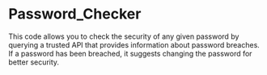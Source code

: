 # Password_Checker

This code allows you to check the security of any given password by querying a trusted API that provides information about password breaches. If a password has been breached, it suggests changing the password for better security.
